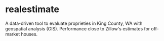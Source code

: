 # realestimate
A data-driven tool   to evaluate proprieties in King County, WA with geospatial analysis (GIS).  Performance close to Zillow's estimates for off-market houses.
